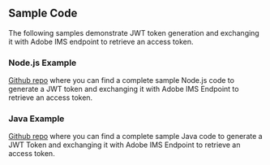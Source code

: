 ## Sample Code

The following samples demonstrate JWT token generation and exchanging it with Adobe IMS endpoint to retrieve an access token.

### Node.js Example
[Github repo](https://github.com/AdobeDocs/adobeio-auth/tree/master/JWT/samples/adobe-jwt-node) where you can find a complete sample Node.js code to generate a JWT token and exchanging it with Adobe IMS Endpoint to retrieve an access token.

### Java Example
[Github repo](https://github.com/AdobeDocs/adobeio-auth/tree/master/JWT/samples/adobe-jwt-java) where you can find a complete sample Java code to generate a JWT Token and exchanging it with Adobe IMS Endpoint to retrieve an access token.
